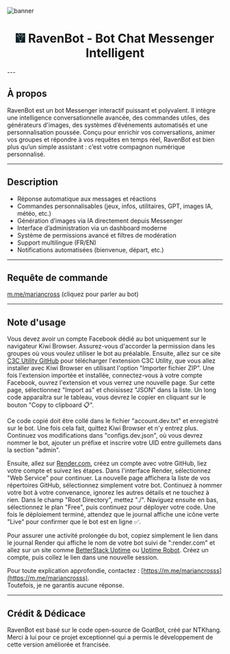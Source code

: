 <img src="https://i.ibb.co/Jwtyz83V/image.jpg" alt="banner">  
<h1 align="center"><img src="./dashboard/images/logo-non-bg.png" width="22px"> RavenBot - Bot Chat Messenger Intelligent</h1>  
---

## À propos

RavenBot est un bot Messenger interactif puissant et polyvalent. Il intègre une intelligence conversationnelle avancée, des commandes utiles, des générateurs d'images, des systèmes d’événements automatisés et une personnalisation poussée. Conçu pour enrichir vos conversations, animer vos groupes et répondre à vos requêtes en temps réel, RavenBot est bien plus qu’un simple assistant : c’est votre compagnon numérique personnalisé.

---

## Description

- Réponse automatique aux messages et réactions
- Commandes personnalisables (jeux, infos, utilitaires, GPT, images IA, météo, etc.)
- Génération d’images via IA directement depuis Messenger
- Interface d’administration via un dashboard moderne
- Système de permissions avancé et filtres de modération
- Support multilingue (FR/EN)
- Notifications automatisées (bienvenue, départ, etc.)

---

## Requête de commande

[m.me/mariancross](m.me/mariancrosss) (cliquez pour parler au bot)

---

## Note d'usage

Vous devez avoir un compte Facebook dédié au bot uniquement sur le navigateur Kiwi Browser. Assurez-vous d'accorder la permission dans les groupes où vous voulez utiliser le bot au préalable. Ensuite, allez sur ce site [C3C Utility GitHub](https://github.com/c3cbot/c3c-ufc-utility) pour télécharger l'extension C3C Utility, que vous allez installer avec Kiwi Browser en utilisant l'option "Importer fichier ZIP". Une fois l'extension importée et installée, connectez-vous à votre compte Facebook, ouvrez l'extension et vous verrez une nouvelle page. Sur cette page, sélectionnez "Import as" et choisissez "JSON" dans la liste. Un long code apparaîtra sur le tableau, vous devrez le copier en cliquant sur le bouton "Copy to clipboard 📋".

Ce code copié doit être collé dans le fichier "account.dev.txt" et enregistré sur le bot. Une fois cela fait, quittez Kiwi Browser et n'y entrez plus. Continuez vos modifications dans "configs.dev.json", où vous devrez nommer le bot, ajouter un préfixe et inscrire votre UID entre guillemets dans la section "admin".

Ensuite, allez sur [Render.com](https://render.com), créez un compte avec votre GitHub, liez votre compte et suivez les étapes. Dans l'interface Render, sélectionnez "Web Service" pour continuer. La nouvelle page affichera la liste de vos répertoires GitHub, sélectionnez simplement votre bot. Continuez à nommer votre bot à votre convenance, ignorez les autres détails et ne touchez à rien. Dans le champ "Root Directory", mettez "./". Naviguez ensuite en bas, sélectionnez le plan "Free", puis continuez pour déployer votre code. Une fois le déploiement terminé, attendez que le journal affiche une icône verte "Live" pour confirmer que le bot est en ligne ✅.

Pour assurer une activité prolongée du bot, copiez simplement le lien dans le journal Render qui affiche le nom de votre bot suivi de ":render.com" et allez sur un site comme [BetterStack Uptime](https://betterstack.com) ou [Uptime Robot](https://uptimerobot.com). Créez un compte, puis collez le lien dans une nouvelle session.

Pour toute explication approfondie, contactez : [https://m.me/mariancrosss](https://m.me/mariancrosss).  
Toutefois, je ne garantis aucune réponse.

---

## Crédit & Dédicace

RavenBot est basé sur le code open-source de GoatBot, créé par NTKhang. Merci à lui pour ce projet exceptionnel qui a permis le développement de cette version améliorée et francisée.
